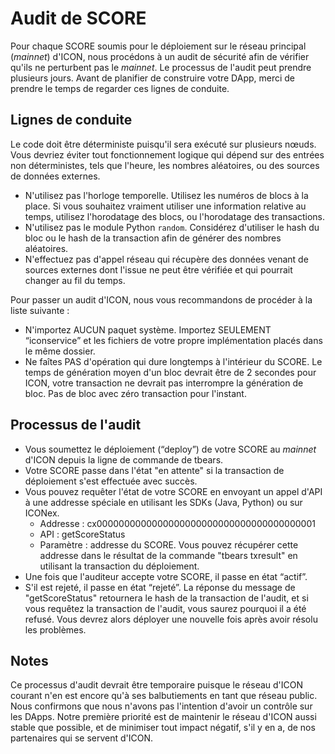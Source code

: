 # Audit de SCORE

Pour chaque SCORE soumis pour le déploiement sur le réseau principal (*mainnet*) d'ICON, nous procédons à un audit de sécurité afin de vérifier qu'ils ne perturbent pas le *mainnet*. Le processus de l'audit peut prendre plusieurs jours. Avant de planifier de construire votre DApp, merci de prendre le temps de regarder ces lignes de conduite.

## Lignes de conduite

Le code doit être déterministe puisqu'il sera exécuté sur plusieurs nœuds. Vous devriez éviter tout fonctionnement logique qui dépend sur des entrées non déterministes, tels que l'heure, les nombres aléatoires, ou des sources de données externes.

- N'utilisez pas l'horloge temporelle. Utilisez les numéros de blocs à la place. Si vous souhaitez vraiment utiliser une information relative au temps, utilisez l'horodatage des blocs, ou l'horodatage des transactions.
- N'utilisez pas le module Python `random`. Considérez d'utiliser le hash du bloc ou le hash de la transaction afin de générer des nombres aléatoires.
- N'effectuez pas d'appel réseau qui récupère des données venant de sources externes dont l'issue ne peut être vérifiée et qui pourrait changer au fil du temps.

Pour passer un audit d'ICON, nous vous recommandons de procéder à la liste suivante :
- N'importez AUCUN paquet système. Importez SEULEMENT “iconservice” et les fichiers de votre propre implémentation placés dans le même dossier.
- Ne faîtes PAS d'opération qui dure longtemps à l'intérieur du SCORE. Le temps de génération moyen d'un bloc devrait être de 2 secondes pour ICON, votre transaction ne devrait pas interrompre la génération de bloc. Pas de bloc avec zéro transaction pour l'instant.

## Processus de l'audit

- Vous soumettez le déploiement (“deploy”) de votre SCORE au *mainnet* d'ICON depuis la ligne de commande de tbears.
- Votre SCORE passe dans l'état "en attente" si la transaction de déploiement s'est effectuée avec succès.
- Vous pouvez requêter l'état de votre SCORE en envoyant un appel d'API à une addresse spéciale en utilisant les SDKs (Java, Python) ou sur ICONex.
  - Addresse : cx0000000000000000000000000000000000000001
  - API : getScoreStatus
  - Paramètre : addresse du SCORE. Vous pouvez récupérer cette addresse dans le résultat de la commande "tbears txresult" en utilisant la transaction du déploiement.
- Une fois que l'auditeur accepte votre SCORE, il passe en état “actif”.
- S'il est rejeté, il passe en état “rejeté”. La réponse du message de "getScoreStatus" retournera le hash de la transaction de l'audit, et si vous requêtez la transaction de l'audit, vous saurez pourquoi il a été refusé. Vous devrez alors déployer une nouvelle fois après avoir résolu les problèmes.

## Notes

Ce processus d'audit devrait être temporaire puisque le réseau d'ICON courant n'en est encore qu'à ses balbutiements en tant que réseau public. Nous confirmons que nous n'avons pas l'intention d'avoir un contrôle sur les DApps. Notre première priorité est de maintenir le réseau d'ICON aussi stable que possible, et de minimiser tout impact négatif, s'il y en a, de nos partenaires qui se servent d'ICON.